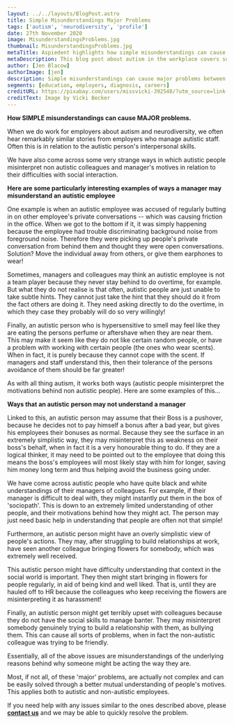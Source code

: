 ```yaml
---
layout: ../../layouts/BlogPost.astro
title: Simple Misunderstandings Major Problems
tags: ['autism', 'neurodiversity', 'profile']
date: 27th November 2020
image: MisunderstandingsProblems.jpg
thumbnail: MisunderstandingsProblems.jpg
metaTitle: Aspiedent highlights how simple misunderstandings can cause major issues with autism in the workplace. 
metaDescription: This blog post about autism in the workplace covers some of the strange ways in which autistic people and their managers can misunderstand each other. These misunderstandings can cause major problems. However, it is often easy to fix.
author: [Jen Blacow]
authorImage: [jen]
description: Simple misunderstandings can cause major problems between autistic people and their employers. But it is often easily fixable. This blog post covers some of the sometimes peculiar ways in which this can happen.
segments: [education, employers, diagnosis, careers]
creditURL: https://pixabay.com/users/missvicki-392548/?utm_source=link-attribution&utm_medium=referral&utm_campaign=image&utm_content=986252
creditText: Image by Vicki Becker
---
```

**How SIMPLE misunderstandings can cause MAJOR problems.**

When we do work for employers about autism and neurodiversity, we often
hear remarkably similar stories from employers who manage autistic
staff. Often this is in relation to the autistic person's interpersonal
skills.

We have also come across some very strange ways in which autistic people
misinterpret non autistic colleagues and manager's motives in relation
to their difficulties with social interaction.

**Here are some particularly interesting examples of ways a manager may misunderstand an autistic employee**

One example is when an autistic employee was accused of regularly
butting in on other employee's private conversations -- which was
causing friction in the office. When we got to the bottom if it, it was
simply happening because the employee had trouble discriminating
background noise from foreground noise. Therefore they were picking up
people's private conversation from behind them and thought they were
open conversations. Solution? Move the individual away from others, or
give them earphones to wear!

Sometimes, managers and colleagues may think an autistic employee is not
a team player because they never stay behind to do overtime, for
example. But what they do not realise is that often, autistic people are
just unable to take subtle hints. They cannot just take the hint that
they should do it from the fact others are doing it. They need asking
directly to do the overtime, in which they case they probably will do so
very willingly!

Finally, an autistic person who is hypersensitive to smell may feel like
they are eating the persons perfume or aftershave when they are near
them. This may make it seem like they do not like certain random people,
or have a problem with working with certain people (the ones who wear
scents). When in fact, it is purely because they cannot cope with the
scent. If managers and staff understand this, then their tolerance of
the persons avoidance of them should be far greater!

As with all thing autism, it works both ways (autistic people
misinterpret the motivations behind non autistic people). Here are some
examples of this...

**Ways that an autistic person may not understand a manager**

Linked to this, an autistic person may assume that their Boss is a
pushover, because he decides not to pay himself a bonus after a bad
year, but gives his employees their bonuses as normal. Because they see
the surface in an extremely simplistic way, they may misinterpret this
as weakness on their boss's behalf, when in fact it is a very honourable
thing to do. If they are a logical thinker, it may need to be pointed
out to the employee that doing this means the boss's employees will most
likely stay with him for longer, saving him money long term and thus
helping avoid the business going under.

We have come across autistic people who have quite black and white
understandings of their managers of colleagues. For example, if their
manager is difficult to deal with, they might instantly put them in the
box of 'sociopath'. This is down to an extremely limited understanding
of other people, and their motivations behind how they might act. The
person may just need basic help in understanding that people are often
not that simple!

Furthermore, an autistic person might have an overly simplistic view of
people's actions. They may, after struggling to build relationships at
work, have seen another colleague bringing flowers for somebody, which
was extremely well received.

This autistic person might have difficulty understanding that context in
the social world is important. They then might start bringing in flowers
for people regularly, in aid of being kind and well liked. That is,
until they are hauled off to HR because the colleagues who keep
receiving the flowers are misinterpreting it as harassment!

Finally, an autistic person might get terribly upset with colleagues
because they do not have the social skills to manage banter. They may
misinterpret somebody genuinely trying to build a relationship with
them, as bullying them. This can cause all sorts of problems, when in
fact the non-autistic colleague was trying to be friendly.

Essentially, all of the above issues are misunderstandings of the
underlying reasons behind why someone might be acting the way they are.

Most, if not all, of these 'major' problems, are actually not complex
and can be easily solved through a better mutual understanding of
people's motives. This applies both to autistic and non-autistic
employees.

If you need help with any issues similar to the ones described above,
please **[contact us](/contact)** and we may be able to quickly resolve the
problem.
